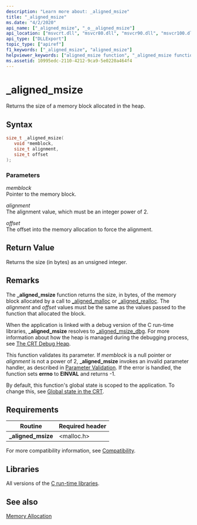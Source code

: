```yaml
---
description: "Learn more about: _aligned_msize"
title: "_aligned_msize"
ms.date: "4/2/2020"
api_name: ["_aligned_msize", "_o__aligned_msize"]
api_location: ["msvcrt.dll", "msvcr80.dll", "msvcr90.dll", "msvcr100.dll", "msvcr100_clr0400.dll", "msvcr110.dll", "msvcr110_clr0400.dll", "msvcr120.dll", "msvcr120_clr0400.dll", "ucrtbase.dll", "api-ms-win-crt-heap-l1-1-0.dll", "api-ms-win-crt-private-l1-1-0.dll"]
api_type: ["DLLExport"]
topic_type: ["apiref"]
f1_keywords: ["_aligned_msize", "aligned_msize"]
helpviewer_keywords: ["aligned_msize function", "_aligned_msize function"]
ms.assetid: 10995edc-2110-4212-9ca9-5e0220a464f4
---
```

# _aligned_msize

Returns the size of a memory block allocated in the heap.

## Syntax

```C
size_t _aligned_msize(
   void *memblock,
   size_t alignment,
   size_t offset
);
```

### Parameters

*memblock*<br/>
Pointer to the memory block.

*alignment*<br/>
The alignment value, which must be an integer power of 2.

*offset*<br/>
The offset into the memory allocation to force the alignment.

## Return Value

Returns the size (in bytes) as an unsigned integer.

## Remarks

The **_aligned_msize** function returns the size, in bytes, of the memory block allocated by a call to [_aligned_malloc](aligned-malloc.md) or [_aligned_realloc](aligned-realloc.md). The *alignment* and *offset* values must be the same as the values passed to the function that allocated the block.

When the application is linked with a debug version of the C run-time libraries, **_aligned_msize** resolves to [_aligned_msize_dbg](aligned-msize-dbg.md). For more information about how the heap is managed during the debugging process, see [The CRT Debug Heap](/visualstudio/debugger/crt-debug-heap-details).

This function validates its parameter. If *memblock* is a null pointer or *alignment* is not a power of 2, **_aligned_msize** invokes an invalid parameter handler, as described in [Parameter Validation](../../c-runtime-library/parameter-validation.md). If the error is handled, the function sets **errno** to **EINVAL** and returns -1.

By default, this function's global state is scoped to the application. To change this, see [Global state in the CRT](../global-state.md).

## Requirements

|Routine|Required header|
|-------------|---------------------|
|**_aligned_msize**|\<malloc.h>|

For more compatibility information, see [Compatibility](../../c-runtime-library/compatibility.md).

## Libraries

All versions of the [C run-time libraries](../../c-runtime-library/crt-library-features.md).

## See also

[Memory Allocation](../../c-runtime-library/memory-allocation.md)<br/>
